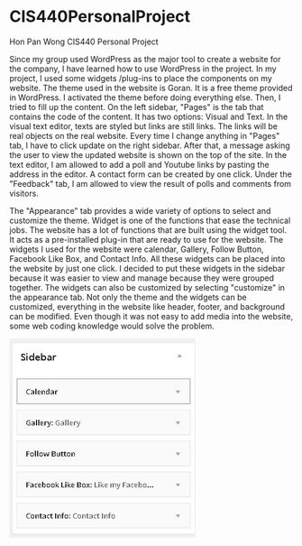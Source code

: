 CIS440PersonalProject
=====================
Hon Pan Wong
CIS440 Personal Project

Since my group used WordPress as the major tool to create a website for the company, 
I have learned how to use WordPress in the project. In my project, I used some widgets
/plug-ins to place the components on my website. The theme used in the website is Goran.
It is a free theme provided in WordPress. I activated the theme before doing everything
else. Then, I tried to fill up the content. On the left sidebar, "Pages" is the tab that
contains the code of the content. It has two options: Visual and Text. In the visual 
text editor, texts are styled but links are still links. The links will be real objects
on the real website. Every time I change anything in "Pages" tab, I have to click update
on the right sidebar. After that, a message asking the user to view the updated website
is shown on the top of the site. In the text editor, I am allowed to add a poll and 
Youtube links by pasting the address in the editor. A contact form can be created by one
click. Under the "Feedback" tab, I am allowed to view the result of polls and comments 
from visitors. 

The "Appearance" tab provides a wide variety of options to select and customize the theme.
Widget is one of the functions that ease the technical jobs. The website has a lot of
functions that are built using the widget tool. It acts as a pre-installed plug-in that
are ready to use for the website. The widgets I used for the website were calendar,
Gallery, Follow Button, Facebook Like Box, and Contact Info. All these widgets can be 
placed into the website by just one click. I decided to put these widgets in the sidebar
because it was easier to view and manage because they were grouped together. The widgets
can also be customized by selecting "customize" in the appearance tab. Not only the theme
and the widgets can be customized, everything in the website like header, footer, and 
background can be modified. Even though it was not easy to add media into the website,
some web coding knowledge would solve the problem.

![screenshot1](screenshot\1.JPG)

